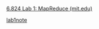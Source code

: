 [6.824 Lab 1: MapReduce (mit.edu)](https://pdos.csail.mit.edu/6.824/labs/lab-mr.html)

[lab1note](./lib1.md)

